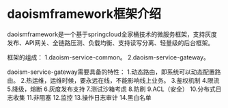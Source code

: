 # daoismframework框架介绍

daoismframework是一个基于springcloud全家桶技术的微服务框架，支持灰度发布、API网关、全链路压测、负载均衡、支持读写分离、轻量级的后台框架。

框架的组成：
1.daoism-service-common。
2.daoism-service-gateway。


daoism-service-gateway需要具备的特性：
1.动态路由，即系统可以动态配置路由。
2.热运维，运维时候，要永远在线，不能影响线上业务。
3.鉴权机制
4.限流
5.降级，熔断
6.灰度发布支持
7.测试沙箱考虑
8.防刷
9.ACL（安全）
10.分布式日志收集
11.非阻塞
12.监控
13.操作日志审计
14.黑白名单
